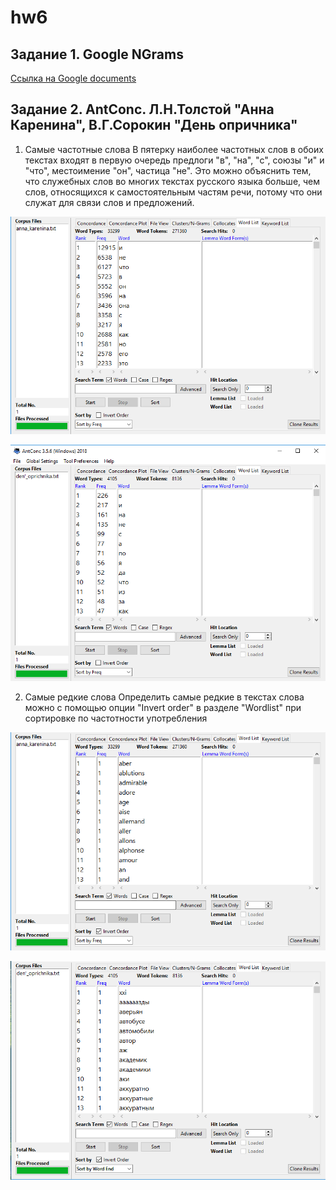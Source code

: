# hw6
## Задание 1. Google NGrams
[Ссылка на Google documents](https://docs.google.com/document/d/1XCrqEOeoDev5_dozMkUiyOqQgRWdTbLXvvzYemA8f8o/edit)

## Задание 2. AntConc. Л.Н.Толстой "Анна Каренина", В.Г.Сорокин "День опричника"
1) Самые частотные слова
В пятерку наиболее частотных слов в обоих текстах входят в первую очередь предлоги "в", "на", "с", союзы "и" и "что", местоимение "он", частица "не". Это можно объяснить тем, что служебных слов во многих текстах русского языка больше, чем слов, относящихся к самостоятельным частям речи, потому что они служат для связи слов и предложений. 

![alt text](https://github.com/Kvitko/hw6/blob/master/2018-04-08_15-10-23.png)

![alt text](https://github.com/Kvitko/hw6/blob/master/2018-04-08_14-03-11.png)

2) Самые редкие слова
Определить самые редкие в текстах слова можно с помощью опции "Invert order" в разделе "Wordlist" при сортировке по частотности употребления

![alt text](https://github.com/Kvitko/hw6/blob/master/2018-04-08_15-20-31.png)

![alt text](https://github.com/Kvitko/hw6/blob/master/2018-04-08_15-06-25.png)
